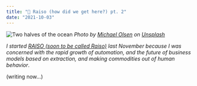 ```yaml
---
title: "🦾 Raiso (how did we get here?) pt. 2"
date: "2021-10-03"
---
```


![Two halves of the ocean](https://images.unsplash.com/photo-1507880572231-f85401ce76e6?ixid=MnwxMjA3fDB8MHxwaG90by1wYWdlfHx8fGVufDB8fHx8&ixlib=rb-1.2.1&auto=format&fit=crop&w=2458&q=80)
_Photo by [Michael Olsen](https://unsplash.com/@mganeolsen) on [Unsplash](https://unsplash.com/s/photos/yin-yang?utm_source=unsplash&utm_medium=referral&utm_content=creditCopyText)_

_I started [RAISO (soon to be called Raiso)](https://raiso.org) last November because I was concerned with the rapid growth of automation, and the future of business models based on extraction, and making commodities out of human behavior_.

(writing now...)

